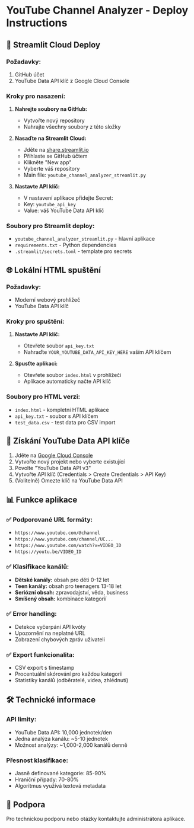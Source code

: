 # YouTube Channel Analyzer - Deploy Instructions

## 🚀 Streamlit Cloud Deploy

### Požadavky:
1. GitHub účet
2. YouTube Data API klíč z Google Cloud Console

### Kroky pro nasazení:
1. **Nahrejte soubory na GitHub:**
   - Vytvořte nový repository
   - Nahrajte všechny soubory z této složky

2. **Nasaďte na Streamlit Cloud:**
   - Jděte na [share.streamlit.io](https://share.streamlit.io)
   - Přihlaste se GitHub účtem
   - Klikněte "New app"
   - Vyberte váš repository
   - Main file: `youtube_channel_analyzer_streamlit.py`

3. **Nastavte API klíč:**
   - V nastavení aplikace přidejte Secret:
   - Key: `youtube_api_key`
   - Value: váš YouTube Data API klíč

### Soubory pro Streamlit deploy:
- `youtube_channel_analyzer_streamlit.py` - hlavní aplikace
- `requirements.txt` - Python dependencies
- `.streamlit/secrets.toml` - template pro secrets

## 🌐 Lokální HTML spuštění

### Požadavky:
- Moderní webový prohlížeč
- YouTube Data API klíč

### Kroky pro spuštění:
1. **Nastavte API klíč:**
   - Otevřete soubor `api_key.txt`
   - Nahraďte `YOUR_YOUTUBE_DATA_API_KEY_HERE` vaším API klíčem

2. **Spusťte aplikaci:**
   - Otevřete soubor `index.html` v prohlížeči
   - Aplikace automaticky načte API klíč

### Soubory pro HTML verzi:
- `index.html` - kompletní HTML aplikace
- `api_key.txt` - soubor s API klíčem
- `test_data.csv` - test data pro CSV import

## 🔑 Získání YouTube Data API klíče

1. Jděte na [Google Cloud Console](https://console.cloud.google.com/)
2. Vytvořte nový projekt nebo vyberte existující
3. Povolte "YouTube Data API v3"
4. Vytvořte API klíč (Credentials > Create Credentials > API Key)
5. (Volitelně) Omezte klíč na YouTube Data API

## 📊 Funkce aplikace

### ✅ Podporované URL formáty:
- `https://www.youtube.com/@channel`
- `https://www.youtube.com/channel/UC...`
- `https://www.youtube.com/watch?v=VIDEO_ID`
- `https://youtu.be/VIDEO_ID`

### ✅ Klasifikace kanálů:
- **Dětské kanály:** obsah pro děti 0-12 let
- **Teen kanály:** obsah pro teenagers 13-18 let  
- **Seriózní obsah:** zpravodajství, věda, business
- **Smíšený obsah:** kombinace kategorií

### ✅ Error handling:
- Detekce vyčerpání API kvóty
- Upozornění na neplatné URL
- Zobrazení chybových zpráv uživateli

### ✅ Export funkcionalita:
- CSV export s timestamp
- Procentuální skórování pro každou kategorii
- Statistiky kanálů (odběratelé, videa, zhlédnutí)

## 🛠️ Technické informace

### API limity:
- YouTube Data API: 10,000 jednotek/den
- Jedna analýza kanálu: ~5-10 jednotek
- Možnost analýzy: ~1,000-2,000 kanálů denně

### Přesnost klasifikace:
- Jasně definované kategorie: 85-90%
- Hraniční případy: 70-80%
- Algoritmus využívá textová metadata

## 📧 Podpora

Pro technickou podporu nebo otázky kontaktujte administrátora aplikace.
